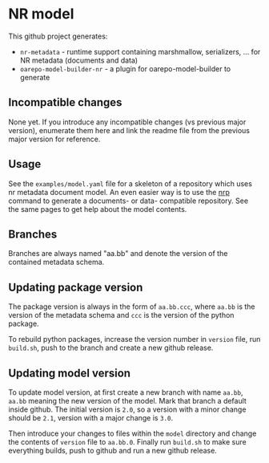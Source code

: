 # NR model

This github project generates:

* `nr-metadata` - runtime support containing marshmallow, serializers, ... for NR metadata (documents and data)
* `oarepo-model-builder-nr` - a plugin for oarepo-model-builder to generate 

## Incompatible changes

None yet. If you introduce any incompatible changes (vs previous major version),
enumerate them here and link the readme file from the previous major version
for reference.

## Usage

See the `examples/model.yaml` file for a skeleton of a repository 
which uses nr metadata document model. An even easier way is to use the
[nrp](https://narodni-repozitar.github.io/developer-docs/docs/technology/invenio/nrp-toolchain/) 
command to generate a documents- or data- compatible repository. 
See the same pages to get help about the model contents.

## Branches

Branches are always named "aa.bb" and denote the version of the contained metadata schema.

## Updating package version

The package version is always in the form of `aa.bb.ccc`, where `aa.bb` is the version
of the metadata schema and `ccc` is the version of the python package.

To rebuild python packages, increase the version number in `version` file,
run `build.sh`, push to the branch and create a new github release.

## Updating model version

To update model version, at first create a new branch with name `aa.bb`, `aa.bb` meaning
the new version of the model. Mark that branch a default inside github.
The initial version is `2.0`, so a version with a minor
change should be `2.1`, version with a major change is `3.0`.

Then introduce your changes to files within the `model` directory and change
the contents of `version` file to `aa.bb.0`. Finally run `build.sh` to make
sure everything builds, push to github and run a new github release.